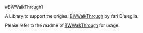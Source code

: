 #BWWalkThrough1

A Library to support the original [BWWalkThrough](https://github.com/ariok/BWWalkthrough) by Yari D'areglia. 

Please refer to the readme of [BWWalkThrough](https://github.com/ariok/BWWalkthrough) for usage. 
